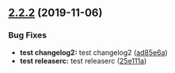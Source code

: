 ## [2.2.2](https://github.com/tangfen/semantic_demo/compare/v2.2.1...v2.2.2) (2019-11-06)


### Bug Fixes

* **test changelog2:** test changelog2 ([ad85e6a](https://github.com/tangfen/semantic_demo/commit/ad85e6a80c1c5523ec6b0b76306dfa9ae1abec77))
* **test releaserc:** test releaserc ([25e111a](https://github.com/tangfen/semantic_demo/commit/25e111a2e25ca0a3c5015d4b527f44de5d2c0e44))
